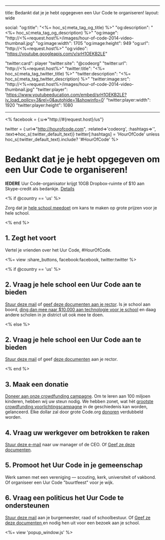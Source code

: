 * * *

title: Bedankt dat je je hebt opgegeven een Uur Code te organiseren! layout: wide

social: "og:title": "<%= hoc_s(:meta_tag_og_title) %>" "og:description": "<%= hoc_s(:meta_tag_og_description) %>" "og:image": "http://<%=request.host%>/images/hour-of-code-2014-video-thumbnail.jpg" "og:image:width": 1705 "og:image:height": 949 "og:url": "http://<%=request.host%>" "og:video": "https://youtube.googleapis.com/v/srH1OEKB2LE"

"twitter:card": player "twitter:site": "@codeorg" "twitter:url": "http://<%=request.host%>" "twitter:title": "<%= hoc_s(:meta_tag_twitter_title) %>" "twitter:description": "<%= hoc_s(:meta_tag_twitter_description) %>" "twitter:image:src": "http://<%=request.host%>/images/hour-of-code-2014-video-thumbnail.jpg" "twitter:player": 'https://www.youtubeeducation.com/embed/srH1OEKB2LE?iv_load_policy=3&rel=0&autohide=1&showinfo=0' "twitter:player:width": 1920 "twitter:player:height": 1080

* * *

<% facebook = {:u=>"http://#{request.host}/us"}

twitter = {:url=>"http://hourofcode.com", :related=>'codeorg', :hashtags=>'', :text=>hoc_s(:twitter_default_text)} twitter[:hashtags] = 'HourOfCode' unless hoc_s(:twitter_default_text).include? '#HourOfCode' %>

# Bedankt dat je je hebt opgegeven om een Uur Code te organiseren!

**IEDERE** Uur Code-organisator krijgt 10GB Dropbox-ruimte of $10 aan Skype-credit als bedankje. [Details](/prizes)

<% if @country == 'us' %>

Zorg dat je [hele school meedoet](/us/prizes) om kans te maken op grote prijzen voor je hele school.

<% end %>

## 1. Zegt het voort

Vertel je vrienden over het Uur Code, #HourOfCode.

<%= view :share_buttons, facebook:facebook, twitter:twitter %>

<% if @country == 'us' %>

## 2. Vraag je hele school een Uur Code aan te bieden

[Stuur deze mail](/resources#email) of [geef deze documenten aan je rector](/files/schools-handout.pdf). Is je school aan boord, [ding dan mee naar $10.000 aan technologie voor je school](/prizes) en daag andere scholen in je district uit ook mee te doen.

<% else %>

## 2. Vraag je hele school een Uur Code aan te bieden

[Stuur deze mail](/resources#email) of geef [deze documenten](/files/schools-handout.pdf) aan je rector.

<% end %>

## 3. Maak een donatie

[Doneer aan onze crowdfunding campagne](http://code.org/donate). Om te leren aan 100 miljoen kinderen, hebben wij uw steun nodig. We hebben zonet, wat hèt [grootste crowdfunding voorlichtingscampagne](http://code.org/donate) in de geschiedenis kan worden, gelanceerd. Elke dollar zal door grote Code.org [donoren](http://code.org/about/donors) verdubbeld worden.

## 4. Vraag uw werkgever om betrokken te raken

[Stuur deze e-mail](/resources#email) naar uw manager of de CEO. Of [Geef ze deze documenten](/resources/hoc-one-pager.pdf).

## 5. Promoot het Uur Code in je gemeenschap

Werk samen met een vereniging — scouting, kerk, universiteit of vakbond. Of organiseer een Uur Code "buurtfeest" voor je wijk.

## 6. Vraag een politicus het Uur Code te ondersteunen

[Stuur deze mail](/resources#politicians) aan je burgemeester, raad of schoolbestuur. Of [Geef ze deze documenten ](/resources/hoc-one-pager.pdf)en nodig hen uit voor een bezoek aan je school.

<%= view 'popup_window.js' %>